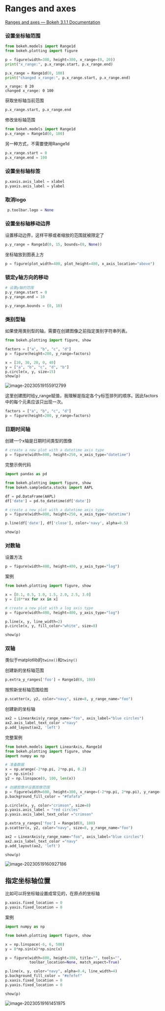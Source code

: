 # Ranges and axes

[Ranges and axes — Bokeh 3.1.1 Documentation](https://docs.bokeh.org/en/latest/docs/user_guide/basic/axes.html)

### 设置坐标轴范围

```python
from bokeh.models import Range1d
from bokeh.plotting import figure

p = figure(width=300, height=300, x_range=(0, 20))
print("x_range:", p.x_range.start, p.x_range.end)

p.x_range = Range1d(0, 100)
print("changed x_range:", p.x_range.start, p.x_range.end)
```

```
x_range: 0 20
changed x_range: 0 100
```

获取坐标轴当前范围

```python
p.x_range.start, p.x_range.end
```

修改坐标轴范围

```python
from bokeh.models import Range1d
p.x_range = Range1d(0, 100)
```

另一种方式，不需要使用Range1d

```python
p.x_range.start = 0
p.x_range.end = 100
```

### 设置坐标轴标签

```python
p.xaxis.axis_label = xlabel
p.yaxis.axis_label = ylabel
```

### 取消logo

```python
 p.toolbar.logo = None
```



### 设置坐标轴移动边界

设置移动边界，这样平移或者缩放的范围就被限定了

```python
p.y_range = Range1d(0, 15, bounds=(0, None))
```

坐标轴放到图表上方

```python
p = figure(plot_width=400, plot_height=400, x_axis_location="above")

```

### 锁定y轴方向的移动

```python
# 设置y轴的范围
p.y_range.start = 0
p.y_range.end = 10

p.y_range.bounds = (0, 10)
```



### 类别型轴

如果使用类别型的轴，需要在创建图像之前指定类别字符串列表。

```python
from bokeh.plotting import figure, show

factors = ["a", "b", "c", "d"]
p = figure(height=200, y_range=factors)

x = [10, 30, 20, 0, 40]
y = ["a", "b", "c", "d", "b"]
p.circle(x, y, size=15)
show(p)
```

![image-20230519155912799](images/image-20230519155912799.png)

这里创建图时给y_range赋值，我理解是指定各个y标签排列的顺序。因此factors中的每个元素应该只出现一次。

```python
factors = ["a", "b", "c", "d"]
p = figure(height=200, y_range=factors)
```



### 日期时间轴

创建一个x轴是日期时间类型的图像

```python
# create a new plot with a datetime axis type
p = figure(width=800, height=250, x_axis_type="datetime")
```

完整示例代码

```python
import pandas as pd

from bokeh.plotting import figure, show
from bokeh.sampledata.stocks import AAPL

df = pd.DataFrame(AAPL)
df['date'] = pd.to_datetime(df['date'])

# create a new plot with a datetime axis type
p = figure(width=800, height=250, x_axis_type="datetime")

p.line(df['date'], df['close'], color='navy', alpha=0.5)

show(p)
```

### 对数轴

设置方法

```python
p = figure(width=400, height=400, y_axis_type="log")
```

案例

```python
from bokeh.plotting import figure, show

x = [0.1, 0.5, 1.0, 1.5, 2.0, 2.5, 3.0]
y = [10**xx for xx in x]

# create a new plot with a log axis type
p = figure(width=400, height=400, y_axis_type="log")

p.line(x, y, line_width=2)
p.circle(x, y, fill_color="white", size=8)

show(p)
```

### 双轴

类似于matplotlib的`twinx()`和`twiny()`

创建新的坐标轴范围

```python
p.extra_y_ranges['foo'] = Range1d(0, 100)
```

按照新坐标轴范围绘图

```python
p.scatter(x, y2, color="navy", size=8, y_range_name="foo")
```

创建新的坐标轴

```python
ax2 = LinearAxis(y_range_name="foo", axis_label="blue circles")
ax2.axis_label_text_color ="navy"
p.add_layout(ax2, 'left')
```

完整案例

```python
from bokeh.models import LinearAxis, Range1d
from bokeh.plotting import figure, show
import numpy as np

# 准备数据
x = np.arange(-2*np.pi, 2*np.pi, 0.2)
y = np.sin(x)
y2 = np.linspace(0, 100, len(x))

# 创建图像并设置图像范围
p = figure(width=600, height=300, x_range=(-2*np.pi, 2*np.pi), y_range=(-1, 1))
p.background_fill_color = "#fafafa"

p.circle(x, y, color="crimson", size=8)
p.yaxis.axis_label = "red circles"
p.yaxis.axis_label_text_color ="crimson"

p.extra_y_ranges['foo'] = Range1d(0, 100)
p.scatter(x, y2, color="navy", size=8, y_range_name="foo")

ax2 = LinearAxis(y_range_name="foo", axis_label="blue circles")
ax2.axis_label_text_color ="navy"
p.add_layout(ax2, 'left')

show(p)
```

![image-20230519160927186](images/image-20230519160927186.png)

## 指定坐标轴位置

比如可以将坐标轴设置成常见的，在原点的坐标轴

```python
p.xaxis.fixed_location = 0
p.yaxis.fixed_location = 0
```

案例

```python
import numpy as np

from bokeh.plotting import figure, show

x = np.linspace(-6, 6, 500)
y = 8*np.sin(x)*np.sinc(x)

p = figure(width=800, height=300, title="", tools="",
           toolbar_location=None, match_aspect=True)

p.line(x, y, color="navy", alpha=0.4, line_width=4)
p.background_fill_color = "#efefef"
p.xaxis.fixed_location = 0
p.yaxis.fixed_location = 0

show(p)
```

![image-20230519161451975](images/image-20230519161451975.png)